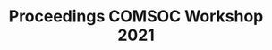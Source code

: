 ---
layout: proceedings
title: Proceedings COMSOC Workshop 2021
year: 2021
permalink: /proceedings/2021/
---